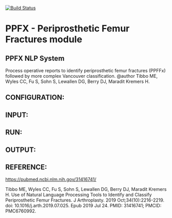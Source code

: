 [![Build Status](http://img.shields.io/travis/badges/badgerbadgerbadger.svg?style=flat-square)](https://travis-ci.org/badges/badgerbadgerbadger) 

# PPFX - Periprosthetic Femur Fractures module
  
## PPFX NLP System
Process operative reports to identify periprosthetic femur fractures (PPFFx) followed by more complex Vancouver classification.
@author Tibbo ME, Wyles CC, Fu S, Sohn S, Lewallen DG, Berry DJ, Maradit Kremers H.

## CONFIGURATION:

## INPUT:

## RUN:

## OUTPUT:

## REFERENCE:
https://pubmed.ncbi.nlm.nih.gov/31416741/

Tibbo ME, Wyles CC, Fu S, Sohn S, Lewallen DG, Berry DJ, Maradit Kremers H. Use of Natural Language Processing Tools to Identify and Classify Periprosthetic Femur Fractures. J Arthroplasty. 2019 Oct;34(10):2216-2219. doi: 10.1016/j.arth.2019.07.025. Epub 2019 Jul 24. PMID: 31416741; PMCID: PMC6760992.
